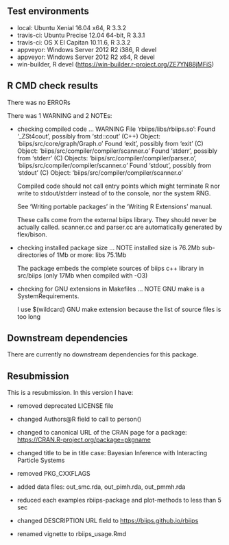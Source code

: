 ## Test environments
* local: Ubuntu Xenial 16.04 x64, R 3.3.2
* travis-ci: Ubuntu Precise 12.04 64-bit, R 3.3.1
* travis-ci: OS X El Capitan 10.11.6, R 3.3.2
* appveyor: Windows Server 2012 R2 i386, R devel
* appveyor: Windows Server 2012 R2 x64, R devel
* win-builder, R devel (https://win-builder.r-project.org/ZE7YN88jMFiS)

## R CMD check results
There was no ERRORs

There was 1 WARNING and 2 NOTEs:

* checking compiled code ... WARNING
  File ‘rbiips/libs/rbiips.so’:
  Found ‘_ZSt4cout’, possibly from ‘std::cout’ (C++)
    Object: ‘biips/src/core/graph/Graph.o’
  Found ‘exit’, possibly from ‘exit’ (C)
    Object: ‘biips/src/compiler/compiler/scanner.o’
  Found ‘stderr’, possibly from ‘stderr’ (C)
    Objects: ‘biips/src/compiler/compiler/parser.o’,
      ‘biips/src/compiler/compiler/scanner.o’
  Found ‘stdout’, possibly from ‘stdout’ (C)
    Object: ‘biips/src/compiler/compiler/scanner.o’

  Compiled code should not call entry points which might terminate R nor
  write to stdout/stderr instead of to the console, nor the system RNG.

  See ‘Writing portable packages’ in the ‘Writing R Extensions’ manual.

  These calls come from the external biips library.
  They should never be actually called.
  scanner.cc and parser.cc are automatically generated by flex/bison.

* checking installed package size ... NOTE
  installed size is 76.2Mb
  sub-directories of 1Mb or more:
    libs  75.1Mb
    
  The package embeds the complete sources of biips c++ library 
  in src/biips (only 17Mb when compiled with -O3)

* checking for GNU extensions in Makefiles ... NOTE
  GNU make is a SystemRequirements.

  I use $(wildcard) GNU make extension because the list
  of source files is too long

## Downstream dependencies
There are currently no downstream dependencies for this package.

## Resubmission
This is a resubmission. In this version I have:

* removed deprecated LICENSE file

* changed Authors@R field to call to person()

* changed to canonical URL of the CRAN page for a package: https://CRAN.R-project.org/package=pkgname

* changed title to be in title case: Bayesian Inference with Interacting Particle Systems

* removed PKG_CXXFLAGS

* added data files: out_smc.rda, out_pimh.rda, out_pmmh.rda

* reduced each examples rbiips-package and plot-methods to less than 5 sec

* changed DESCRIPTION URL field to https://biips.github.io/rbiips

* renamed vignette to rbiips_usage.Rmd
